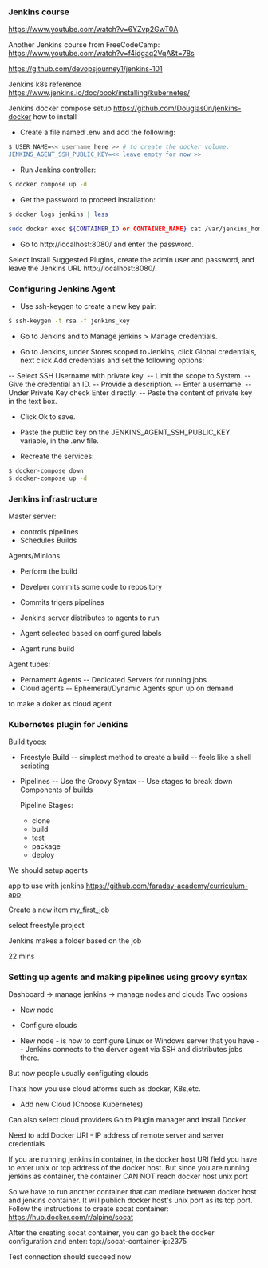 ### Jenkins course 
https://www.youtube.com/watch?v=6YZvp2GwT0A 

Another Jenkins course from FreeCodeCamp:
https://www.youtube.com/watch?v=f4idgaq2VqA&t=78s

https://github.com/devopsjourney1/jenkins-101

Jenkins k8s reference 
https://www.jenkins.io/doc/book/installing/kubernetes/ 

Jenkins docker compose setup
https://github.com/Douglas0n/jenkins-docker 
how to install

- Create a file named .env and add the following:
```bash
$ USER_NAME=<< username here >> # to create the docker volume.
JENKINS_AGENT_SSH_PUBLIC_KEY=<< leave empty for now >>
```

- Run Jenkins controller:
```bash
$ docker compose up -d 
``` 

- Get the password to proceed installation: 
```bash
$ docker logs jenkins | less 

sudo docker exec ${CONTAINER_ID or CONTAINER_NAME} cat /var/jenkins_home/secrets/initialAdminPassword

```

- Go to http://localhost:8080/ and enter the password. 

Select Install Suggested Plugins, create the admin user and password, and leave the Jenkins URL http://localhost:8080/. 

### Configuring Jenkins Agent 

- Use ssh-keygen to create a new key pair: 
```bash
$ ssh-keygen -t rsa -f jenkins_key
``` 

- Go to Jenkins and to Manage jenkins > Manage credentials. 

- Go to Jenkins, under Stores scoped to Jenkins, click Global credentials, next click Add credentials and set the following options:

-- Select SSH Username with private key.
-- Limit the scope to System.
-- Give the credential an ID.
-- Provide a description.
-- Enter a username.
-- Under Private Key check Enter directly.
-- Paste the content of private key in the text box.

- Click Ok to save. 

- Paste the public key on the JENKINS_AGENT_SSH_PUBLIC_KEY variable, in the .env file. 

- Recreate the services:


```bash
$ docker-compose down
$ docker-compose up -d
``` 


### Jenkins infrastructure 

Master server:
- controls pipelines 
- Schedules Builds 

Agents/Minions 
- Perform the build 


- Develper commits some code to repository
- Commits trigers pipelines 
- Jenkins server distributes to agents to run 
- Agent selected based on configured labels
- Agent runs build 

Agent tupes:
- Pernament Agents 
  -- Dedicated Servers for running jobs 
- Cloud agents
  -- Ephemeral/Dynamic Agents spun up on demand 

to make a doker as cloud agent 

### Kubernetes plugin for Jenkins 

Build tyoes:
- Freestyle Build
  -- simplest method to create a build
  -- feels like a shell scripting
- Pipelines 
  -- Use the Groovy Syntax 
  -- Use stages to break down Components of builds 

  
  Pipeline Stages:
  - clone
  - build
  - test
  - package
  - deploy


We should setup agents 

app to use with jenkins 
https://github.com/faraday-academy/curriculum-app


Create a new item 
my_first_job 

select freestyle project

Jenkins makes a folder based on the job 

22 mins

### Setting up agents and making pipelines using groovy syntax 

Dashboard -> manage jenkins -> manage nodes and clouds 
Two opsions
- New node
- Configure clouds  

- New node - is how to configure Linux or Windows server that you have 
-- Jenkins connects to the derver agent via SSH and distributes jobs there. 

But now people usually configuting clouds 

Thats how you use cloud atforms such as docker, K8s,etc.

- Add new Cloud )Choose Kubernetes) 

Can also select cloud providers 
Go to Plugin manager and install Docker 

Need to add Docker URI - IP address of remote server
and server credentials 

If you are running jenkins in container, in the docker host URI field you have to enter unix or tcp address of the docker host. But since you are running jenkins as container, the container CAN NOT reach docker host unix port 

So we have to run another container that can mediate between docker host and jenkins container. It will publich docker host's unix port as its tcp port. Follow the instructions to create socat container: https://hub.docker.com/r/alpine/socat 

After the creating socat container, you can go back the docker configuration and enter: tcp://socat-container-ip:2375 

Test connection should succeed now